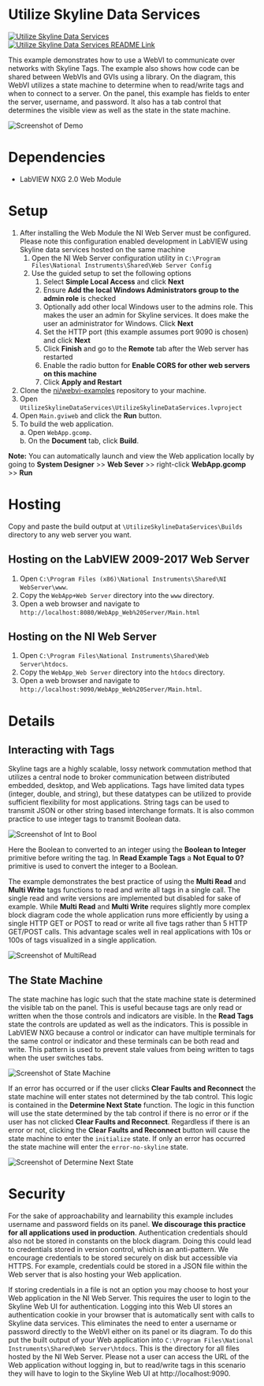 # Utilize Skyline Data Services
[![Utilize Skyline Data Services](https://img.shields.io/badge/Details-Demo_Link-green.svg)](https://ni.github.io/webvi-examples/UtilizeSkylineDataServices/Builds/WebApp_Web%20Server/Main.html)
[![Utilize Skyline Data Services README Link](https://img.shields.io/badge/Details-README_Link-orange.svg)](https://github.com/ni/webvi-examples/tree/master/UtilizeSkylineDataServices)

This example demonstrates how to use a WebVI to communicate over networks with Skyline Tags. The example also shows how code can be shared between WebVIs and GVIs using a library.  On the diagram, this WebVI utilizes a state machine to determine when to read/write tags and when to connect to a server. On the panel, this example has fields to enter the server, username, and password. It also has a tab control that determines the visible view as well as the state in the state machine.

![Screenshot of Demo](https://ni.github.io/webvi-examples/UtilizeSkylineDataServices/Screenshot.gif)

# Dependencies
- LabVIEW NXG 2.0 Web Module

# Setup
1. After installing the Web Module the NI Web Server must be configured. Please note this configuration enabled development in LabVIEW using Skyline data services hosted on the same machine
    1. Open  the NI Web Server configuration utility in `C:\Program Files\National Instruments\Shared\Web Server Config`
    2. Use the guided setup to set the following options
        1. Select **Simple Local Access** and click **Next**
        2. Ensure **Add the local Windows Administrators group to the admin role** is checked
        3. Optionally add other local Windows user to the admins role. This makes the user an admin for Skyline services. It does make the user an administrator for Windows. Click **Next**
        4. Set the HTTP port (this example assumes port 9090 is chosen) and click **Next**
        5. Click **Finish** and go to the **Remote** tab after the Web server has restarted
        6. Enable the radio button for **Enable CORS for other web servers on this machine**
        7. Click **Apply and Restart**
1. Clone the [ni/webvi-examples](https://github.com/ni/webvi-examples) repository to your machine.
2. Open `UtilizeSkylineDataServices\UtilizeSkylineDataServices.lvproject`
3. Open `Main.gviweb` and click the **Run** button.
4. To build the web application.  
  a. Open `WebApp.gcomp`.  
  b. On the **Document** tab, click **Build**.

  **Note:** You can automatically launch and view the Web application locally by going to **System Designer** >> **Web Sever** >> right-click **WebApp.gcomp** >> **Run**

# Hosting
Copy and paste the build output at `\UtilizeSkylineDataServices\Builds` directory to any web server you want.

## Hosting on the LabVIEW 2009-2017 Web Server
1. Open `C:\Program Files (x86)\National Instruments\Shared\NI WebServer\www`.
2. Copy the `WebApp+Web Server` directory into the `www` directory.
3. Open a web browser and navigate to `http://localhost:8080/WebApp_Web%20Server/Main.html`


## Hosting on the NI Web Server
1. Open `C:\Program Files\National Instruments\Shared\Web Server\htdocs`.
2. Copy the `WebApp_Web Server` directory into the `htdocs` directory.
3. Open a web browser and navigate to `http://localhost:9090/WebApp_Web%20Server/Main.html`.  

# Details
## Interacting with Tags
Skyline tags are a highly scalable, lossy network commutation method that utilizes a central node to broker communication between distributed embedded, desktop, and Web applications. Tags have limited data types (integer, double, and string), but these datatypes can be utilized to provide sufficient flexibility for most applications. String tags can be used to transmit JSON or other string based interchange formats. It is also common practice to use integer tags to transmit Boolean data.

![Screenshot of Int to Bool](https://ni.github.io/webvi-examples/UtilizeSkylineDataServices/int-to-bool.png)

Here the Boolean to converted to an integer using the **Boolean to Integer** primitive before writing the tag. In **Read Example Tags** a **Not Equal to 0?** primitive is used to convert the integer to a Boolean.

The example demonstrates the best practice of using the **Multi Read** and **Multi Write** tags functions to read and write all tags in a single call. The single read and write versions are implemented but disabled for sake of example. While **Multi Read** and **Multi Write** requires slightly more complex block diagram code the whole application runs more efficiently by using a single HTTP GET or POST to read or write all five tags rather than 5 HTTP GET/POST calls. This advantage scales well in real applications with 10s or 100s of tags visualized in a single application.

![Screenshot of MultiRead](https://ni.github.io/webvi-examples/UtilizeSkylineDataServices/multi-read.png)

## The State Machine
The state machine has logic such that the state machine state is determined the visible tab on the panel. This is useful because tags are only read or written when the those controls and indicators are visible. In the **Read Tags** state the controls are updated as well as the indicators. This is possible in LabVIEW NXG because a control or indicator can have multiple terminals for the same control or indicator and these terminals can be both read and write. This pattern is used to prevent stale values from being written to tags when the user switches tabs.

![Screenshot of State Machine](https://ni.github.io/webvi-examples/UtilizeSkylineDataServices/state-machine.png)

If an error has occurred or if the user clicks **Clear Faults and Reconnect** the state machine will enter states not determined by the tab control. This logic is contained in the **Determine Next State** function. The logic in this function will use the state determined by the tab control if there is no error or if the user has not clicked **Clear Faults and Reconnect**. Regardless if there is an error or not, clicking the **Clear Faults and Reconnect** button will cause the state machine to enter the `initialize` state. If only an error has occurred the state machine will enter the `error-no-skyline` state.

![Screenshot of Determine Next State](https://ni.github.io/webvi-examples/UtilizeSkylineDataServices/next-state.png)

# Security
For the sake of approachability and learnability this example includes username and password fields on its panel. **We discourage this practice for all applications used in production**. Authentication credentials should also not be stored in constants on the block diagram. Doing this could lead to credentials stored in version control, which is an anti-pattern. We encourage credentials to be stored securely on disk but accessible via HTTPS. For example, credentials could be stored in a JSON file within the Web server that is also hosting your Web application.

If storing credentials in a file is not an option you may choose to host your Web application in the NI Web Server. This requires the user to login to the Skyline Web UI for authentication. Logging into this Web UI stores an authentication cookie in your browser that is automatically sent with calls to Skyline data services. This eliminates the need to enter a username or password directly to the WebVI either on its panel or its diagram. To do this put the built output of your Web application into `C:\Program Files\National Instruments\Shared\Web Server\htdocs`. This is the directory for all files hosted by the NI Web Server. Please not a user can access the URL of the Web application without logging in, but to read/write tags in this scenario they will have to login to the Skyline Web UI at http://localhost:9090.
